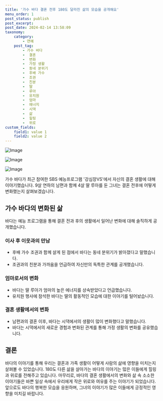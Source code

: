 ```yaml
---
title: '가수 바다 결혼 전후 180도 달라진 삶의 모습을 공개해요'
menu_order: 1
post_status: publish
post_excerpt: 
post_date: 2024-02-14 13:58:09
taxonomy:
    category:
        - 연예
    post_tag:
        - 가수 바다
        -  결혼
        -  변화
        -  가정 생활
        -  동네 분위기
        -  후배 가수
        -  조권
        -  친분
        -  딸
        -  루아
        -  유치원
        -  엄마
        -  에너지
        -  시댁
        -  삶
        -  힐링
        -  위로
custom_fields:
    field1: value 1
    field2: value 2
---
```


![Image](https://ssl.pstatic.net/mimgnews/image/109/2024/02/14/0005017279_001_20240214065502687.jpg?type=w540)

![Image](https://mimgnews.pstatic.net/image/109/2024/02/14/0005017279_002_20240214065502763.jpg?type=w540)

![Image](https://ssl.pstatic.net/mimgnews/image/109/2024/02/14/0005017279_003_20240214065502814.jpg?type=w540)

가수 바다가 최근 참여한 SBS 예능프로그램 '강심장VS'에서 자신의 결혼 생활에 대해 이야기했습니다. 9살 연하의 남편과 함께 4살 딸 루아를 둔 그녀는 결혼 전후에 어떻게 변화했는지 살펴보겠습니다.
## 가수 바다의 변화된 삶
바다는 예능 프로그램을 통해 결혼 전과 후의 생활에서 일어난 변화에 대해 솔직하게 공개했습니다. 
### 이사 후 이웃과의 만남
- 후배 가수 조권과 함께 살게 된 점에서 바다는 동네 분위기가 밝아졌다고 말했습니다. 
- 조권과의 친분과 가까움을 언급하여 자신만의 독특한 관계를 공개했습니다.
### 엄마로서의 변화
- 바다는 딸 루아가 엄마의 높은 에너지를 상속받았다고 언급했습니다. 
- 유치원 행사에 참석한 바다는 딸의 활동적인 모습에 대한 이야기를 털어놨습니다.
### 결혼 생활에서의 변화
- 남편과의 결혼 이후, 바다는 시댁에서의 생활이 많이 변화했다고 말했습니다. 
- 바다는 시댁에서의 새로운 경험과 변화된 관계를 통해 가정 생활의 변화를 공유했습니다.
## 결론
바다의 이야기를 통해 우리는 결혼과 가족 생활이 어떻게 사람의 삶에 영향을 미치는지 살펴볼 수 있었습니다. 180도 다른 삶을 살아가는 바다의 이야기는 많은 이들에게 힐링과 위로를 전해주고 있습니다.
마무리로, 바다의 결혼 생활에서의 변화와 삶 속 소소한 이야기들은 바쁜 일상 속에서 우리에게 작은 위로와 여유를 주는 이야기가 되었습니다. 앞으로도 바다의 행복한 모습을 응원하며, 그녀의 이야기가 많은 이들에게 긍정적인 영향을 미치길 바랍니다.
